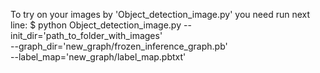 To try on your images by 'Object_detection_image.py' you need run next line:
$ python Object_detection_image.py --init_dir='path_to_folder_with_images'\
				   --graph_dir='new_graph/frozen_inference_graph.pb'\
				   --label_map='new_graph/label_map.pbtxt'

